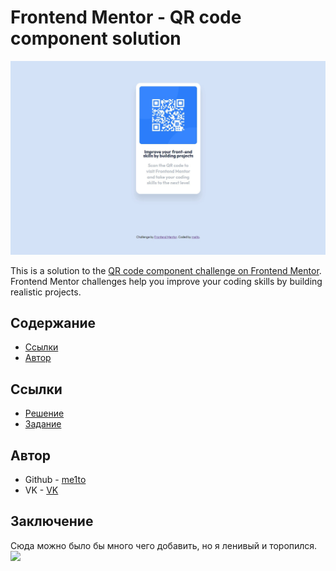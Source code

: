 # Frontend Mentor - QR code component solution
![](./screenshot.png)

This is a solution to the [QR code component challenge on Frontend Mentor](https://www.frontendmentor.io/challenges/qr-code-component-iux_sIO_H). Frontend Mentor challenges help you improve your coding skills by building realistic projects.

## Содержание

- [Ссылки](#links)
- [Автор](#author)


## Ссылки

- [Решение](https://github.com/Me1to/challenge/tree/main/qr-code-component-main1)
- [Задание](https://www.frontendmentor.io/challenges/qr-code-component-iux_sIO_H)

## Автор
- Github - [me1to](https://github.com/Me1to)
- VK - [VK](https://vk.com/me1to)

## Заключение
Сюда можно было бы много чего добавить, но я ленивый и торопился.
![](./https://images-wixmp-ed30a86b8c4ca887773594c2.wixmp.com/f/216bf209-6112-48d1-a017-56e99bf4a2aa/dfw38to-36a427f9-3076-4f21-9fa0-27324bb7ebd9.png/v1/fill/w_800,h_795/original_boy_kisser_by_greenbandit2004_dfw38to-fullview.png?token=eyJ0eXAiOiJKV1QiLCJhbGciOiJIUzI1NiJ9.eyJzdWIiOiJ1cm46YXBwOjdlMGQxODg5ODIyNjQzNzNhNWYwZDQxNWVhMGQyNmUwIiwiaXNzIjoidXJuOmFwcDo3ZTBkMTg4OTgyMjY0MzczYTVmMGQ0MTVlYTBkMjZlMCIsIm9iaiI6W1t7ImhlaWdodCI6Ijw9Nzk1IiwicGF0aCI6IlwvZlwvMjE2YmYyMDktNjExMi00OGQxLWEwMTctNTZlOTliZjRhMmFhXC9kZnczOHRvLTM2YTQyN2Y5LTMwNzYtNGYyMS05ZmEwLTI3MzI0YmI3ZWJkOS5wbmciLCJ3aWR0aCI6Ijw9ODAwIn1dXSwiYXVkIjpbInVybjpzZXJ2aWNlOmltYWdlLm9wZXJhdGlvbnMiXX0.nKfQfuKknwc-fwtrZQkKgeo7PneIpXrb-JxH8CEseGE)